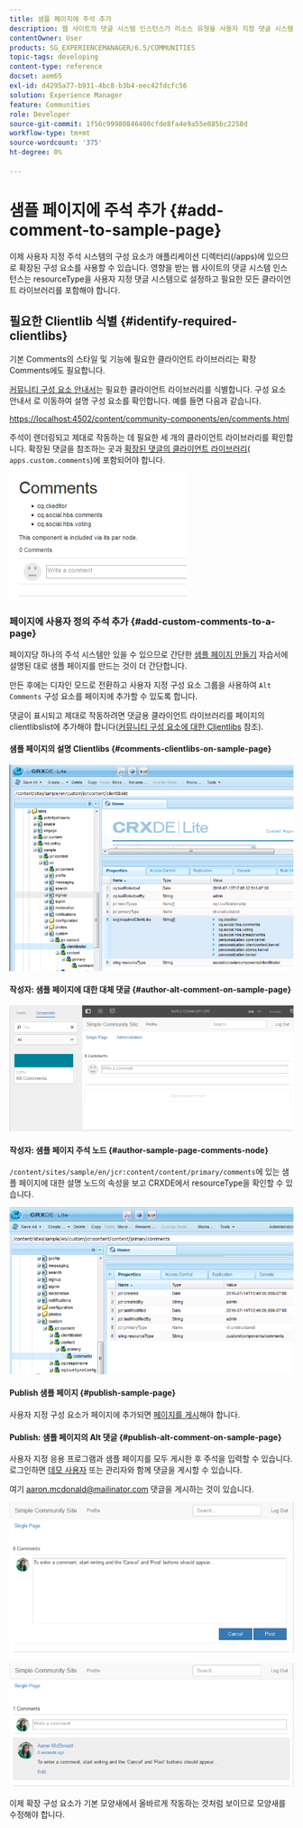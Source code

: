 ```yaml
---
title: 샘플 페이지에 주석 추가
description: 웹 사이트의 댓글 시스템 인스턴스가 리소스 유형을 사용자 지정 댓글 시스템으로 설정하고 필요한 모든 클라이언트 라이브러리를 포함하도록 설정하는 방법에 대해 알아봅니다.
contentOwner: User
products: SG_EXPERIENCEMANAGER/6.5/COMMUNITIES
topic-tags: developing
content-type: reference
docset: aem65
exl-id: d4295a77-b931-4bc8-b3b4-eec42fdcfc56
solution: Experience Manager
feature: Communities
role: Developer
source-git-commit: 1f56c99980846400cfde8fa4e9a55e885bc2258d
workflow-type: tm+mt
source-wordcount: '375'
ht-degree: 0%

---
```


# 샘플 페이지에 주석 추가  {#add-comment-to-sample-page}

이제 사용자 지정 주석 시스템의 구성 요소가 애플리케이션 디렉터리(/apps)에 있으므로 확장된 구성 요소를 사용할 수 있습니다. 영향을 받는 웹 사이트의 댓글 시스템 인스턴스는 resourceType을 사용자 지정 댓글 시스템으로 설정하고 필요한 모든 클라이언트 라이브러리를 포함해야 합니다.

## 필요한 Clientlib 식별 {#identify-required-clientlibs}

기본 Comments의 스타일 및 기능에 필요한 클라이언트 라이브러리는 확장 Comments에도 필요합니다.

[커뮤니티 구성 요소 안내서](/help/communities/components-guide.md)는 필요한 클라이언트 라이브러리를 식별합니다. 구성 요소 안내서 로 이동하여 설명 구성 요소를 확인합니다. 예를 들면 다음과 같습니다.

[https://localhost:4502/content/community-components/en/comments.html](https://localhost:4502/content/community-components/en/comments.html)

주석이 렌더링되고 제대로 작동하는 데 필요한 세 개의 클라이언트 라이브러리를 확인합니다. 확장된 댓글을 참조하는 곳과 [확장된 댓글의 클라이언트 라이브러리](/help/communities/extend-create-components.md#create-a-client-library-folder)( `apps.custom.comments`)에 포함되어야 합니다.

![comments-component1](assets/comments-component1.png)

### 페이지에 사용자 정의 주석 추가 {#add-custom-comments-to-a-page}

페이지당 하나의 주석 시스템만 있을 수 있으므로 간단한 [샘플 페이지 만들기](/help/communities/create-sample-page.md) 자습서에 설명된 대로 샘플 페이지를 만드는 것이 더 간단합니다.

만든 후에는 디자인 모드로 전환하고 사용자 지정 구성 요소 그룹을 사용하여 `Alt Comments` 구성 요소를 페이지에 추가할 수 있도록 합니다.

댓글이 표시되고 제대로 작동하려면 댓글용 클라이언트 라이브러리를 페이지의 clientlibslist에 추가해야 합니다([커뮤니티 구성 요소에 대한 Clientlibs](/help/communities/clientlibs.md) 참조).

#### 샘플 페이지의 설명 Clientlibs {#comments-clientlibs-on-sample-page}

![comments-clientlibs-crxde](assets/comments-clientlibs-crxde.png)

#### 작성자: 샘플 페이지에 대한 대체 댓글 {#author-alt-comment-on-sample-page}

![alt-comment](assets/alt-comment.png)

#### 작성자: 샘플 페이지 주석 노드 {#author-sample-page-comments-node}

`/content/sites/sample/en/jcr:content/content/primary/comments`에 있는 샘플 페이지에 대한 설명 노드의 속성을 보고 CRXDE에서 resourceType을 확인할 수 있습니다.

![verify-comment-crxde](assets/verify-comment-crxde.png)

#### Publish 샘플 페이지 {#publish-sample-page}

사용자 지정 구성 요소가 페이지에 추가되면 [페이지를 게시](/help/communities/sites-console.md#publishing-the-site)해야 합니다.

#### Publish: 샘플 페이지의 Alt 댓글 {#publish-alt-comment-on-sample-page}

사용자 지정 응용 프로그램과 샘플 페이지를 모두 게시한 후 주석을 입력할 수 있습니다. 로그인하면 [데모 사용자](/help/communities/tutorials.md#demo-users) 또는 관리자와 함께 댓글을 게시할 수 있습니다.

여기 aaron.mcdonald@mailinator.com 댓글을 게시하는 것이 있습니다.

![publish-alt-comment](assets/publish-alt-comment.png)

![publish-alt-comment1](assets/publish-alt-comment1.png)

이제 확장 구성 요소가 기본 모양새에서 올바르게 작동하는 것처럼 보이므로 모양새를 수정해야 합니다.
